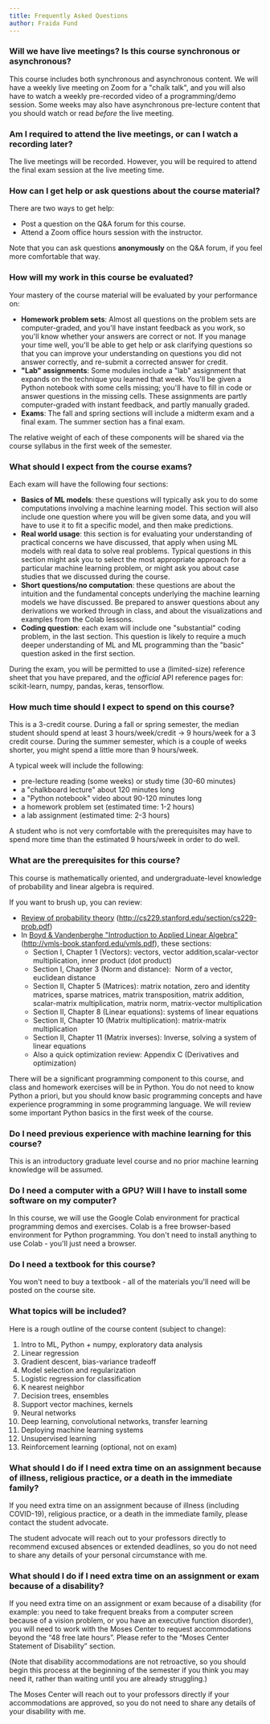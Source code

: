 ```yaml
---
title: Frequently Asked Questions
author: Fraida Fund
---
```


### Will we have live meetings? Is this course synchronous or asynchronous? 

This course includes both synchronous and asynchronous content. 
We will have a weekly live meeting on Zoom for a "chalk talk", and you 
will also have to watch a weekly pre-recorded video of a 
programming/demo session.  Some weeks may also have asynchronous 
pre-lecture content that you should watch or read *before* the live meeting.


### Am I required to attend the live meetings, or can I watch a recording later?

The live meetings will be recorded. However, you will be required to attend the final 
exam session at the live meeting time.


### How can I get help or ask questions about the course material?

There are two ways to get help:

* Post a question on the Q&A forum for this course.
* Attend a Zoom office hours session with the instructor.

Note that you can ask questions **anonymously** on the Q&A forum, if you feel more comfortable that way.

### How will my work in this course be evaluated?

Your mastery of the course material will be evaluated by your performance on:

* **Homework problem sets**: Almost all questions on the problem sets are computer-graded, and you'll have instant feedback as you work, so you'll know whether your answers are correct or not. If you manage your time well, you'll be able to get help or ask clarifying questions so that you can improve your understanding on questions you did not answer correctly, and re-submit a corrected answer for credit.
* **"Lab" assignments**: Some modules include a "lab" assignment that expands on the technique you learned that week. You'll be given a Python notebook with some cells missing; you'll have to fill in code or answer questions in the missing cells. These assignments are partly computer-graded with instant feedback, and partly manually graded.
* **Exams**: The fall and spring sections will include a midterm exam and a final exam. The summer section has a final exam.

The relative weight of each of these components will be shared via the course syllabus in the first week of the semester.

### What should I expect from the course exams?

Each exam will have the following four sections:

* **Basics of ML models**: these questions will typically ask you to do some computations involving a machine learning model. This section will also include one question where you will be given some data, and you will have to use it to fit a specific model, and then make predictions.
* **Real world usage**: this section is for evaluating your understanding of practical concerns we have discussed, that apply when using ML models with real data to solve real problems. Typical questions in this section might ask you to select the most appropriate approach for a particular machine learning problem, or might ask you about case studies that we discussed during the course.
* **Short questions/no computation**: these questions are about the intuition and the fundamental concepts underlying the machine learning models we have discussed. Be prepared to answer questions about any derivations we worked through in class, and about the visualizations and examples from the Colab lessons.
* **Coding question**: each exam will include one "substantial" coding problem, in the last section. This question is likely to require a much deeper understanding of ML and ML programming than the "basic" question asked in the first section.

During the exam, you will be permitted to use a (limited-size) reference sheet that you have prepared, and the *official* API reference pages for: scikit-learn, numpy, pandas, keras, tensorflow.

### How much time should I expect to spend on this course?

This is a 3-credit course.  During a fall or spring semester, the median student should spend at least 3 hours/week/credit → 9 hours/week for a 3 credit course. During the summer semester, which is a couple of weeks shorter, you might spend a little more than 9 hours/week.

A typical week will include the following:

 - pre-lecture reading (some weeks) or study time (30-60 minutes)
 - a "chalkboard lecture" about 120 minutes long
 - a "Python notebook" video about 90-120 minutes long
 - a homework problem set (estimated time: 1-2 hours)
 - a lab assignment (estimated time: 2-3 hours)

A student who is not very comfortable with the prerequisites may have to spend more time than the estimated 9 hours/week in order to do well. 
### What are the prerequisites for this course? 

This course is mathematically oriented, and undergraduate-level
knowledge of probability and linear algebra is required.

If you want to brush up, you can review:

-   [Review of probability theory](http://cs229.stanford.edu/section/cs229-prob.pdf) (http://cs229.stanford.edu/section/cs229-prob.pdf)
-   In [Boyd & Vandenberghe "Introduction to Applied Linear Algebra"](http://vmls-book.stanford.edu/vmls.pdf) (http://vmls-book.stanford.edu/vmls.pdf), these sections:
    -   Section I, Chapter 1 (Vectors): vectors, vector addition,scalar-vector multiplication, inner product (dot product)
    -   Section I, Chapter 3 (Norm and distance):  Norm of a vector, euclidean distance 
    -   Section II, Chapter 5 (Matrices): matrix notation, zero and identity matrices, sparse matrices, matrix transposition, matrix
        addition, scalar-matrix multiplication, matrix norm,
        matrix-vector multiplication
    -   Section II, Chapter 8 (Linear equations): systems of linear equations
    -   Section II, Chapter 10 (Matrix multiplication): matrix-matrix multiplication
    -   Section II, Chapter 11 (Matrix inverses): Inverse, solving a system of linear equations
    -   Also a quick optimization review: Appendix C (Derivatives and optimization)

There will be a significant programming component to this course, and class and homework exercises will be in Python. You do not need to know
Python a priori, but you should know basic programming concepts and have
experience programming in some programming language. We will review 
some important Python basics in the first week of the course.

### Do I need previous experience with machine learning for this course? 

This is an introductory graduate level course and no prior machine
learning knowledge will be assumed. 

### Do I need a computer with a GPU? Will I have to install some software on my computer? 

In this course, we will use the Google Colab environment for practical
programming demos and exercises. Colab is a free browser-based
environment for Python programming. You don't need to install anything
to use Colab - you'll just need a browser.

### Do I need a textbook for this course?

You won't need to buy a textbook - all of the materials you'll need
will be posted on the course site.

### What topics will be included?

Here is a rough outline of the course content (subject to change):

1. Intro to ML, Python + numpy, exploratory data analysis
2. Linear regression
3. Gradient descent, bias-variance tradeoff
4. Model selection and regularization
5. Logistic regression for classification
6. K nearest neighbor
7. Decision trees, ensembles
8. Support vector machines, kernels
9. Neural networks
10. Deep learning, convolutional networks, transfer learning
11. Deploying machine learning systems
12. Unsupervised learning
13. Reinforcement learning (optional, not on exam)

<!-- 
### The course includes a project. Can I do the project on whatever topic I want? 

Not exactly. For your project, I'm going to ask you to replicate and
then build on a recently published result from a top machine learning
conference. I'll give you a list of published papers (with code!) to
choose from, in various areas of ML:

-   Understanding images
-   Generating images
-   Understanding text
-   Generating text
-   Audio (speech)
-   Audio (music and other sounds)
-   Security and robustness
-   Reinforcement learning
-   ML and society: Fairness, privacy, explainability

You'll choose your project from that list of papers.
-->

### What should I do if I need extra time on an assignment because of illness, religious practice, or a death in the immediate family?

If you need extra time on an assignment because of illness (including COVID-19), religious practice, or a death in the immediate family, please contact the student advocate. 

The student advocate will reach out to your professors directly to recommend excused absences or extended deadlines, so you do not need to share any details of your personal circumstance with me.



### What should I do if I need extra time on an assignment or exam because of a disability?

If you need extra time on an assignment or exam because of a disability (for example: you need to take frequent breaks from a computer screen because of a vision problem, or you have an executive function disorder), you will need to work with the Moses Center to request accommodations beyond the “48 free late hours”. Please refer to the “Moses Center Statement of Disability” section.

(Note that disability accommodations are not retroactive, so you should begin this process at the beginning of the semester if you think you may need it, rather than waiting until you are already struggling.)

The Moses Center will reach out to your professors directly if your accommodations are approved, so you do not need to share any details of your disability with me.


